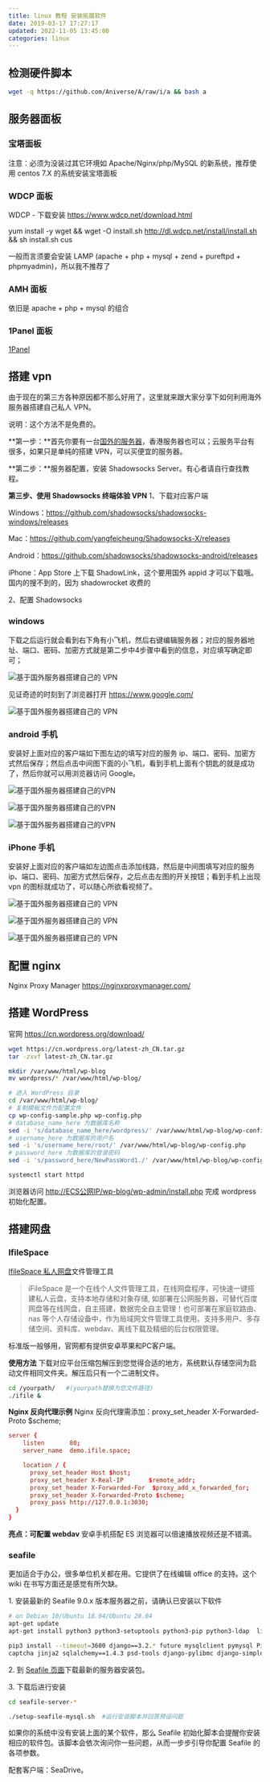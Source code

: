 ```yaml
---
title: linux 教程 安装拓展软件
date: 2019-03-17 17:27:17
updated: 2022-11-05 13:45:00
categories: linux
---
```


## 检测硬件脚本

```sh
wget -q https://github.com/Aniverse/A/raw/i/a && bash a
```

## 服务器面板

### 宝塔面板

注意：必须为没装过其它环境如 Apache/Nginx/php/MySQL 的新系统，推荐使用 centos 7.X 的系统安装宝塔面板

### WDCP 面板

WDCP - 下载安装
<https://www.wdcp.net/download.html>

yum install -y wget && wget -O install.sh http://dl.wdcp.net/install/install.sh && sh install.sh cus

一般而言须要会安装 LAMP (apache + php + mysql + zend +  pureftpd + phpmyadmin)，所以我不推荐了

### AMH 面板

依旧是 apache + php + mysql 的组合

### 1Panel 面板

[1Panel](https://1panel.cn/index.html)

## 搭建 vpn

由于现在的第三方各种原因都不那么好用了，这里就来跟大家分享下如何利用海外服务器搭建自己私人 VPN。

说明：这个方法不是免费的。

**第一步：**首先你要有一台[国外的服务器](https://www.idcbest.com/)，香港服务器也可以；云服务平台有很多，如果只是单纯的搭建 VPN，可以买便宜的服务器。

**第二步：**服务器配置，安装 Shadowsocks Server。有心者请自行查找教程。

**第三步、使用 Shadowsocks 终端体验 VPN**
1、下载对应客户端

Windows：<https://github.com/shadowsocks/shadowsocks-windows/releases>

Mac：<https://github.com/yangfeicheung/Shadowsocks-X/releases>

Android：<https://github.com/shadowsocks/shadowsocks-android/releases>

iPhone：App Store 上下载 ShadowLink，这个要用国外 appid 才可以下载哦。国内的搜不到的，因为 shadowrocket 收费的

2、配置 Shadowsocks

### windows

下载之后运行就会看到右下角有小飞机，然后右键编辑服务器；对应的服务器地址、端口、密码、加密方式就是第二步中4步骤中看到的信息，对应填写确定即可；

![基于国外服务器搭建自己的 VPN](https://upload-images.jianshu.io/upload_images/1662509-ee49663055814ee6.jpg?imageMogr2/auto-orient/strip%7CimageView2/2/w/1240)

见证奇迹的时刻到了浏览器打开 https://www.google.com/

![基于国外服务器搭建自己的 VPN](https://upload-images.jianshu.io/upload_images/1662509-c28d55cf80e4a726.jpg?imageMogr2/auto-orient/strip%7CimageView2/2/w/1240)

### android 手机

安装好上面对应的客户端如下图左边的填写对应的服务 ip、端口、密码、加密方式然后保存；然后点击中间图下面的小飞机，看到手机上面有个钥匙的就是成功了，然后你就可以用浏览器访问 Google。

![基于国外服务器搭建自己的VPN](https://upload-images.jianshu.io/upload_images/1662509-1ce1a4ee13840bf2.jpg?imageMogr2/auto-orient/strip%7CimageView2/2/w/1240)

![基于国外服务器搭建自己的VPN](https://upload-images.jianshu.io/upload_images/1662509-1fa8fb2a83f6f2eb.jpg?imageMogr2/auto-orient/strip%7CimageView2/2/w/1240)

![基于国外服务器搭建自己的VPN](https://upload-images.jianshu.io/upload_images/1662509-5ab1a491c9249375.jpg?imageMogr2/auto-orient/strip%7CimageView2/2/w/1240)

### iPhone 手机

安装好上面对应的客户端如左边图点击添加线路，然后是中间图填写对应的服务 ip、端口、密码、加密方式然后保存，之后点击左图的开关按钮；看到手机上出现 vpn 的图标就成功了，可以随心所欲看视频了。

![基于国外服务器搭建自己的 VPN](https://upload-images.jianshu.io/upload_images/1662509-18bbe33ad742a89c.jpg?imageMogr2/auto-orient/strip%7CimageView2/2/w/1240)

![基于国外服务器搭建自己的 VPN](https://upload-images.jianshu.io/upload_images/1662509-47a5261628aee129.jpg?imageMogr2/auto-orient/strip%7CimageView2/2/w/1240)

![基于国外服务器搭建自己的 VPN](https://upload-images.jianshu.io/upload_images/1662509-a927e0920549a5bc.jpg?imageMogr2/auto-orient/strip%7CimageView2/2/w/1240)

## 配置 nginx

Nginx Proxy Manager
<https://nginxproxymanager.com/>

## 搭建 WordPress

官网
<https://cn.wordpress.org/download/>

```sh
wget https://cn.wordpress.org/latest-zh_CN.tar.gz
tar -zxvf latest-zh_CN.tar.gz

mkdir /var/www/html/wp-blog
mv wordpress/* /var/www/html/wp-blog/

# 进入 WordPress 目录
cd /var/www/html/wp-blog/
# 复制模板文件为配置文件
cp wp-config-sample.php wp-config.php
# database_name_here 为数据库名称
sed -i 's/database_name_here/wordpress/' /var/www/html/wp-blog/wp-config.php
# username_here 为数据库的用户名
sed -i 's/username_here/root/' /var/www/html/wp-blog/wp-config.php
# password_here 为数据库的登录密码
sed -i 's/password_here/NewPassWord1./' /var/www/html/wp-blog/wp-config.php

systemctl start httpd
```

浏览器访问 <http://ECS公网IP/wp-blog/wp-admin/install.php> 完成 wordpress 初始化配置。

## 搭建网盘

### IfileSpace

[IfileSpace 私人网盘](https://ifile.space/)文件管理工具

> iFileSpace 是一个在线个人文件管理工具，在线网盘程序，可快速一键搭建私人云盘，支持本地存储和对象存储, 如部署在公网服务器，可替代百度网盘等在线网盘，自主搭建，数据完全自主管理！也可部署在家庭软路由、nas 等个人存储设备中，作为局域网文件管理工具使用。支持多用户、多存储空间、资料库、webdav、离线下载及精细的后台权限管理。

标准版一般够用，官网都有提供安卓苹果和PC客户端。

**使用方法**
下载对应平台压缩包解压到您觉得合适的地方，系统默认存储空间为启动文件相同文件夹。解压后只有一个二进制文件。

```sh
cd /yourpath/   #(yourpath替换为您文件路径)
./ifile &
```

**Nginx 反向代理示例**
Nginx 反向代理需添加：proxy_set_header X-Forwarded-Proto $scheme;

```conf
server {
    listen       80;
    server_name  demo.ifile.space;

    location / {
      proxy_set_header Host $host;
      proxy_set_header X-Real-IP       $remote_addr;
      proxy_set_header X-Forwarded-For  $proxy_add_x_forwarded_for;
      proxy_set_header X-Forwarded-Proto $scheme;
      proxy_pass http://127.0.0.1:3030;
  }
}
```

**亮点：可配置 webdav**
安卓手机搭配 ES 浏览器可以倍速播放视频还是不错滴。

### seafile

更加适合于办公，很多单位机关都在用。它提供了在线编辑 office 的支持。这个 wiki 在书写方面还是感觉有所欠缺。

1\. 安装最新的 Seafile 9.0.x 版本服务器之前，请确认已安装以下软件

```sh
# on Debian 10/Ubuntu 18.04/Ubuntu 20.04
apt-get update
apt-get install python3 python3-setuptools python3-pip python3-ldap  libmysqlclient-dev  -y

pip3 install --timeout=3600 django==3.2.* future mysqlclient pymysql Pillow pylibmc \
captcha jinja2 sqlalchemy==1.4.3 psd-tools django-pylibmc django-simple-captcha pycryptodome==3.12.0
```

2\. 到 [Seafile 页面](http://www.seafile.com/download)下载最新的服务器安装包。

3\. 下载后进行安装

```sh
cd seafile-server-*

./setup-seafile-mysql.sh  #运行安装脚本并回答预设问题
```

如果你的系统中没有安装上面的某个软件，那么 Seafile 初始化脚本会提醒你安装相应的软件包。该脚本会依次询问你一些问题，从而一步步引导你配置 Seafile 的各项参数。

配套客户端：SeaDrive。
